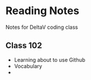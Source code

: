 # Reading Notes

Notes for DeltaV coding class

## Class 102

* Learning about to use Github
* Vocabulary
* 



